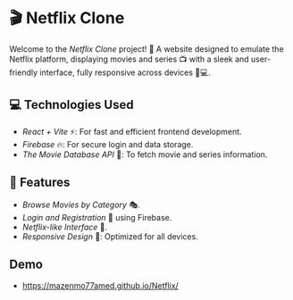 # 🎬 Netflix Clone

Welcome to the *Netflix Clone* project! 🎉 A website designed to emulate the Netflix platform, displaying movies and series 📺 with a sleek and user-friendly interface, fully responsive across devices 📱💻.

## 💻 Technologies Used
- *React + Vite* ⚡️: For fast and efficient frontend development.
- *Firebase* 🔥: For secure login and data storage.
- *The Movie Database API* 🎥: To fetch movie and series information.

## 📌 Features
- *Browse Movies by Category* 🎭.
- *Login and Registration* 🔐 using Firebase.
- *Netflix-like Interface* 🎨.
- *Responsive Design* 📱: Optimized for all devices.


## Demo
-  https://mazenmo77amed.github.io/Netflix/
